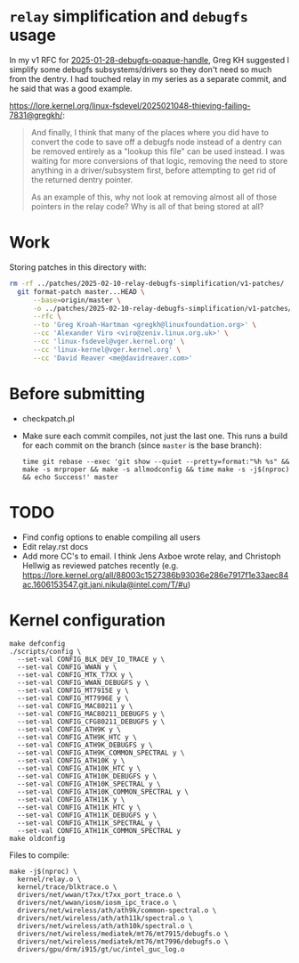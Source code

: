 # `relay` simplification and `debugfs` usage

In my v1 RFC for [2025-01-28-debugfs-opaque-handle](../2025-01-28-debugfs-opaque-handle), Greg KH suggested I simplify some debugfs subsystems/drivers so they don't need so much from the dentry. I had touched relay in my series as a separate commit, and he said that was a good example.

<https://lore.kernel.org/linux-fsdevel/2025021048-thieving-failing-7831@gregkh/>:

> And finally, I think that many of the places where you did have to
> convert the code to save off a debugfs node instead of a dentry can be
> removed entirely as a "lookup this file" can be used instead.  I was
> waiting for more conversions of that logic, removing the need to store
> anything in a driver/subsystem first, before attempting to get rid of
> the returned dentry pointer.
>
> As an example of this, why not look at removing almost all of those
> pointers in the relay code?  Why is all of that being stored at all?

# Work

Storing patches in this directory with:

```bash
rm -rf ../patches/2025-02-10-relay-debugfs-simplification/v1-patches/
  git format-patch master...HEAD \
      --base=origin/master \
      -o ../patches/2025-02-10-relay-debugfs-simplification/v1-patches/ \
      --rfc \
      --to 'Greg Kroah-Hartman <gregkh@linuxfoundation.org>' \
      --cc 'Alexander Viro <viro@zeniv.linux.org.uk>' \
      --cc 'linux-fsdevel@vger.kernel.org' \
      --cc 'linux-kernel@vger.kernel.org' \
      --cc 'David Reaver <me@davidreaver.com>'
```

# Before submitting

- checkpatch.pl
- Make sure each commit compiles, not just the last one. This runs a build for each commit on the branch (since `master` is the base branch):

  ```
  time git rebase --exec 'git show --quiet --pretty=format:"%h %s" && make -s mrproper && make -s allmodconfig && time make -s -j$(nproc) && echo Success!' master
  ```

# TODO

- Find config options to enable compiling all users
- Edit relay.rst docs
- Add more CC's to email. I think Jens Axboe wrote relay, and Christoph Hellwig as reviewed patches recently (e.g. <https://lore.kernel.org/all/88003c1527386b93036e286e7917f1e33aec84ac.1606153547.git.jani.nikula@intel.com/T/#u>)

# Kernel configuration

```
make defconfig
./scripts/config \
  --set-val CONFIG_BLK_DEV_IO_TRACE y \
  --set-val CONFIG_WWAN y \
  --set-val CONFIG_MTK_T7XX y \
  --set-val CONFIG_WWAN_DEBUGFS y \
  --set-val CONFIG_MT7915E y \
  --set-val CONFIG_MT7996E y \
  --set-val CONFIG_MAC80211 y \
  --set-val CONFIG_MAC80211_DEBUGFS y \
  --set-val CONFIG_CFG80211_DEBUGFS y \
  --set-val CONFIG_ATH9K y \
  --set-val CONFIG_ATH9K_HTC y \
  --set-val CONFIG_ATH9K_DEBUGFS y \
  --set-val CONFIG_ATH9K_COMMON_SPECTRAL y \
  --set-val CONFIG_ATH10K y \
  --set-val CONFIG_ATH10K_HTC y \
  --set-val CONFIG_ATH10K_DEBUGFS y \
  --set-val CONFIG_ATH10K_SPECTRAL y \
  --set-val CONFIG_ATH10K_COMMON_SPECTRAL y \
  --set-val CONFIG_ATH11K y \
  --set-val CONFIG_ATH11K_HTC y \
  --set-val CONFIG_ATH11K_DEBUGFS y \
  --set-val CONFIG_ATH11K_SPECTRAL y \
  --set-val CONFIG_ATH11K_COMMON_SPECTRAL y
make oldconfig
```

Files to compile:

```
make -j$(nproc) \
  kernel/relay.o \
  kernel/trace/blktrace.o \
  drivers/net/wwan/t7xx/t7xx_port_trace.o \
  drivers/net/wwan/iosm/iosm_ipc_trace.o \
  drivers/net/wireless/ath/ath9k/common-spectral.o \
  drivers/net/wireless/ath/ath11k/spectral.o \
  drivers/net/wireless/ath/ath10k/spectral.o \
  drivers/net/wireless/mediatek/mt76/mt7915/debugfs.o \
  drivers/net/wireless/mediatek/mt76/mt7996/debugfs.o \
  drivers/gpu/drm/i915/gt/uc/intel_guc_log.o
```
